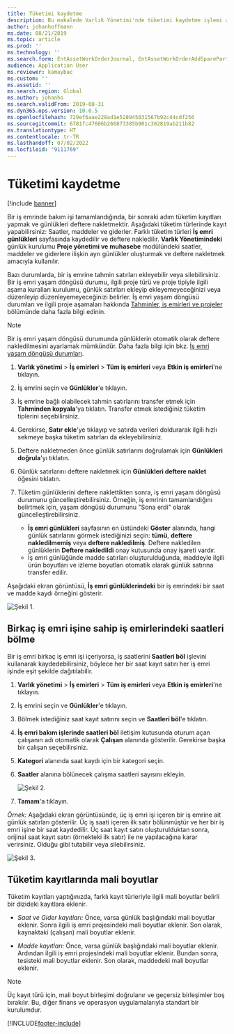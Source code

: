 ```yaml
---
title: Tüketimi kaydetme
description: Bu makalede Varlık Yönetimi'nde tüketimi kaydetme işlemi açıklanmaktadır.
author: johanhoffmann
ms.date: 08/21/2019
ms.topic: article
ms.prod: ''
ms.technology: ''
ms.search.form: EntAssetWorkOrderJournal, EntAssetWorkOrderAddSparePart
audience: Application User
ms.reviewer: kamaybac
ms.custom: ''
ms.assetid: ''
ms.search.region: Global
ms.author: johanho
ms.search.validFrom: 2019-08-31
ms.dyn365.ops.version: 10.0.5
ms.openlocfilehash: 729ef6aae228ad1e528945031567b92c44cdf256
ms.sourcegitcommit: 6781fc47606b266873385b901c302819ab211b82
ms.translationtype: HT
ms.contentlocale: tr-TR
ms.lasthandoff: 07/02/2022
ms.locfileid: "9111769"
---
```

# <a name="register-consumption"></a>Tüketimi kaydetme

[!include [banner](../../includes/banner.md)]

 

Bir iş emrinde bakım işi tamamlandığında, bir sonraki adım tüketim kayıtları yapmak ve günlükleri deftere nakletmektir. Aşağıdaki tüketim türlerinde kayıt yapabilirsiniz: Saatler, maddeler ve giderler. Farklı tüketim türleri **İş emri günlükleri** sayfasında kaydedilir ve deftere nakledilir. **Varlık Yönetimindeki** günlük kurulumu **Proje yönetimi ve muhasebe** modülündeki saatler, maddeler ve giderlere ilişkin ayrı günlükler oluşturmak ve deftere nakletmek amacıyla kullanılır.

Bazı durumlarda, bir iş emrine tahmin satırları ekleyebilir veya silebilirsiniz. Bir iş emri yaşam döngüsü durumu, ilgili proje türü ve proje tipiyle ilgili aşama kuralları kurulumu, günlük satırları ekleyip ekleyemeyeceğinizi veya düzenleyip düzenleyemeyeceğinizi belirler. İş emri yaşam döngüsü durumları ve ilgili proje aşamaları hakkında [Tahminler, iş emirleri ve projeler](../integration-to-project-management-and-accounting/forecasts-work-orders-and-projects.md) bölümünde daha fazla bilgi edinin.

>[!NOTE]
>Bir iş emri yaşam döngüsü durumunda günlüklerin otomatik olarak deftere nakledilmesini ayarlamak mümkündür. Daha fazla bilgi için bkz. [İş emri yaşam döngüsü durumları](../setup-for-work-orders/work-order-lifecycle-states.md).

1. **Varlık yönetimi** > **İş emirleri** > **Tüm iş emirleri** veya **Etkin iş emirleri**'ne tıklayın.

2. İş emrini seçin ve **Günlükler**'e tıklayın.

3. İş emrine bağlı olabilecek tahmin satırlarını transfer etmek için **Tahminden kopyala**'ya tıklatın. Transfer etmek istediğiniz tüketim tiplerini seçebilirsiniz.

4. Gerekirse, **Satır ekle**'ye tıklayıp ve satırda verileri doldurarak ilgili hızlı sekmeye başka tüketim satırları da ekleyebilirsiniz.

5. Deftere nakletmeden önce günlük satırlarını doğrulamak için **Günlükleri doğrula**'yı tıklatın.

6. Günlük satırlarını deftere nakletmek için **Günlükleri deftere naklet** öğesini tıklatın.

7. Tüketim günlüklerini deftere naklettikten sonra, iş emri yaşam döngüsü durumunu güncelleştirebilirsiniz. Örneğin, iş emrinin tamamlandığını belirtmek için, yaşam döngüsü durumunu "Sona erdi" olarak güncelleştirebilirsiniz.

    - **İş emri günlükleri** sayfasının en üstündeki **Göster** alanında, hangi günlük satırlarını görmek istediğinizi seçin: **tümü**, **deftere nakledilmemiş** veya **deftere nakledilmiş**. Deftere nakledilen günlüklerin **Deftere nakledildi** onay kutusunda onay işareti vardır.  
    - İş emri günlüğünde madde satırları oluşturulduğunda, maddeyle ilgili ürün boyutları ve izleme boyutları otomatik olarak günlük satırına transfer edilir.  

Aşağıdaki ekran görüntüsü, **İş emri günlüklerindeki** bir iş emrindeki bir saat ve madde kaydı örneğini gösterir.

![Şekil 1.](media/01-consumption.png)


## <a name="split-hours-on-work-orders-with-several-work-order-jobs"></a>Birkaç iş emri işine sahip iş emirlerindeki saatleri bölme

Bir iş emri birkaç iş emri işi içeriyorsa, iş saatlerini **Saatleri böl** işlevini kullanarak kaydedebilirsiniz, böylece her bir saat kayıt satırı her iş emri işinde eşit şekilde dağıtılabilir.

1. **Varlık yönetimi** > **İş emirleri** > **Tüm iş emirleri** veya **Etkin iş emirleri**'ne tıklayın.

2. İş emrini seçin ve **Günlükler**'e tıklayın.

3. Bölmek istediğiniz saat kayıt satırını seçin ve **Saatleri böl**'e tıklatın.

4. **İş emri bakım işlerinde saatleri böl** iletişim kutusunda oturum açan çalışanın adı otomatik olarak **Çalışan** alanında gösterilir. Gerekirse başka bir çalışan seçebilirsiniz.

5. **Kategori** alanında saat kaydı için bir kategori seçin.

6. **Saatler** alanına bölünecek çalışma saatleri sayısını ekleyin.

    ![Şekil 2.](media/02-consumption.png)

7. **Tamam**'a tıklayın.

*Örnek:* Aşağıdaki ekran görüntüsünde, üç iş emri işi içeren bir iş emrine ait günlük satırları gösterilir. Üç iş saati içeren ilk satır bölünmüştür ve her bir iş emri işine bir saat kaydedilir. Üç saat kayıt satırı oluşturulduktan sonra, orijinal saat kayıt satırı (örnekteki ilk satır) ile ne yapılacağına karar verirsiniz. Olduğu gibi tutabilir veya silebilirsiniz. 

![Şekil 3.](media/03-consumption.png)

## <a name="financial-dimensions-on-consumption-registrations"></a>Tüketim kayıtlarında mali boyutlar

Tüketim kayıtları yaptığınızda, farklı kayıt türleriyle ilgili mali boyutlar belirli bir dizideki kayıtlara eklenir. 

- *Saat ve Gider kayıtları:* Önce, varsa günlük başlığındaki mali boyutlar eklenir. Sonra ilgili iş emri projesindeki mali boyutlar eklenir. Son olarak, kaynaktaki (çalışan) mali boyutlar eklenir.

- *Madde kayıtları:* Önce, varsa günlük başlığındaki mali boyutlar eklenir. Ardından ilgili iş emri projesindeki mali boyutlar eklenir. Bundan sonra, tesisteki mali boyutlar eklenir. Son olarak, maddedeki mali boyutlar eklenir.

>[!NOTE]
>Üç kayıt türü için, mali boyut birleşimi doğrulanır ve geçersiz birleşimler boş bırakılır. Bu, diğer finans ve operasyon uygulamalarıyla standart bir kurulumdur.



[!INCLUDE[footer-include](../../../includes/footer-banner.md)]
